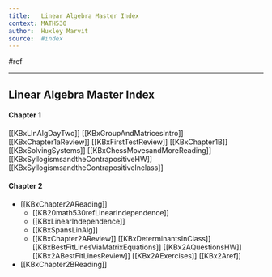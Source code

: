 ```yaml
---
title:   Linear Algebra Master Index
context: MATH530
author:  Huxley Marvit
source:  #index
---
```


#ref

---

## Linear Algebra Master Index

####  Chapter 1
[[KBxLInAlgDayTwo]]
[[KBxGroupAndMatricesIntro]]
[[KBxChapter1aReview]]
[[KBxFirstTestReview]]
[[KBxChapter1B]]
[[KBxSolvingSystems]]
[[KBxChessMovesandMoreReading]]
[[KBxSyllogismsandtheContrapositiveHW]]
[[KBxSyllogismsandtheContrapositiveInclass]]

#### Chapter 2
- [[KBxChapter2AReading]]
	- [[KB20math530refLinearIndependence]]
	- [[KBxLinearIndependence]]
	- [[KBxSpansLinAlg]]
	- [[KBxChapter2AReview]]
[[KBxDeterminantsInClass]]
[[KBxBestFitLinesViaMatrixEquations]]
[[KBx2AQuestionsHW]]
[[KBx2ABestFitLinesReview]]
[[KBx2AExercises]]
[[KBx2Aref]]
- [[KBxChapter2BReading]]
